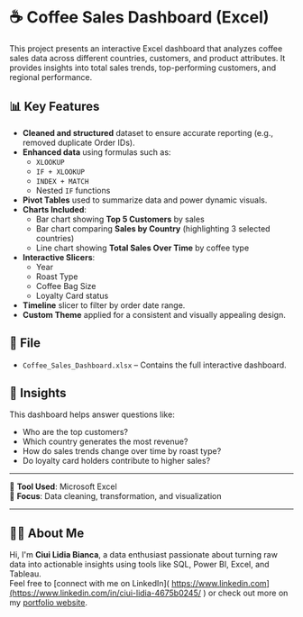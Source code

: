# ☕ Coffee Sales Dashboard (Excel)

This project presents an interactive Excel dashboard that analyzes coffee sales data across different countries, customers, and product attributes. It provides insights into total sales trends, top-performing customers, and regional performance.

## 📊 Key Features

- **Cleaned and structured** dataset to ensure accurate reporting (e.g., removed duplicate Order IDs).
- **Enhanced data** using formulas such as:
  - `XLOOKUP`
  - `IF + XLOOKUP`
  - `INDEX + MATCH`
  - Nested `IF` functions
- **Pivot Tables** used to summarize data and power dynamic visuals.
- **Charts Included**:
  - Bar chart showing **Top 5 Customers** by sales
  - Bar chart comparing **Sales by Country** (highlighting 3 selected countries)
  - Line chart showing **Total Sales Over Time** by coffee type
- **Interactive Slicers**:
  - Year
  - Roast Type
  - Coffee Bag Size
  - Loyalty Card status
- **Timeline** slicer to filter by order date range.
- **Custom Theme** applied for a consistent and visually appealing design.

## 📁 File

- `Coffee_Sales_Dashboard.xlsx` – Contains the full interactive dashboard.

## 🧠 Insights

This dashboard helps answer questions like:
- Who are the top customers?
- Which country generates the most revenue?
- How do sales trends change over time by roast type?
- Do loyalty card holders contribute to higher sales?

---

📌 **Tool Used**: Microsoft Excel  
🎯 **Focus**: Data cleaning, transformation, and visualization 

---

## 🙋‍♀️ About Me

Hi, I'm **Ciui Lidia Bianca**, a data enthusiast passionate about turning raw data into actionable insights using tools like SQL, Power BI, Excel, and Tableau.  
Feel free to [connect with me on LinkedIn]( https://www.linkedin.com](https://www.linkedin.com/in/ciui-lidia-4675b0245/ ) or check out more on my [portfolio website](https://your-portfolio-link.com).

